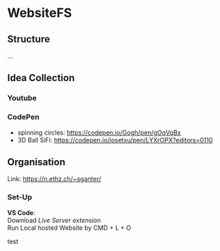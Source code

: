# WebsiteFS

## Structure

...

## Idea Collection

### Youtube

### CodePen

- spinning circles: https://codepen.io/Gogh/pen/gOqVqBx
- 3D Ball SiFi: https://codepen.io/josetxu/pen/LYXrOPX?editors=0110

## Organisation

Link: https://n.ethz.ch/~sganter/

### Set-Up

**VS Code**:  
Download _Live Server extension_  
Run Local hosted Website by CMD + L + O

test
